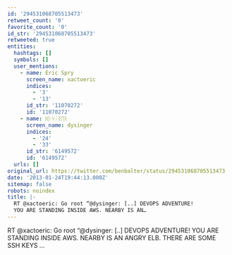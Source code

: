 ```yaml
---
id: '294531068705513473'
retweet_count: '0'
favorite_count: '0'
id_str: '294531068705513473'
retweeted: true
entities:
  hashtags: []
  symbols: []
  user_mentions:
    - name: Eric Spry
      screen_name: xactoeric
      indices:
        - '3'
        - '13'
      id_str: '11070272'
      id: '11070272'
    - name: ᛞᛁᛋᛁᛝᛖᚱ
      screen_name: dysinger
      indices:
        - '24'
        - '33'
      id_str: '6149572'
      id: '6149572'
  urls: []
original_url: https://twitter.com/benbalter/status/294531068705513473
date: '2013-01-24T19:44:13.000Z'
sitemap: false
robots: noindex
title: |-
  RT @xactoeric: Go root “@dysinger: [..] DEVOPS ADVENTURE! 
  YOU ARE STANDING INSIDE AWS. NEARBY IS AN…
---
```


RT @xactoeric: Go root “@dysinger: [..] DEVOPS ADVENTURE! 
YOU ARE STANDING INSIDE AWS. NEARBY IS AN ANGRY ELB.  THERE ARE SOME SSH KEYS ...